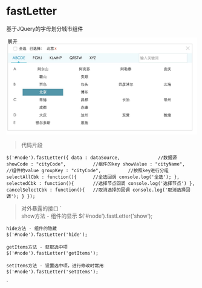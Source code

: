# fastLetter
基于JQuery的字母划分城市组件

![fastLetter](https://github.com/angel8731/fastLetter/blob/master/example/fastLetter.png)

>代码片段

`
$('#node').fastLetter({
    data : dataSource,				//数据源
    showCode : "cityCode",			//组件的key
    showValue : "cityName",			//组件的value
    groupKey : "cityCode",			//按照key进行分组
    selectAllCbk : function(){		//全选回调
        console.log('全选');
    },
    selectedCbk : function(){	    //选择节点回调
        console.log('选择节点')
    },
    cancelSelectCbk : function(){   //取消选择的回调
        console.log('取消选择回调');
    }
});
`
>对外暴露的接口
`	
	show方法 - 组件的显示
	$('#node').fastLetter('show'); 

	hide方法 - 组件的隐藏
	$('#node').fastLetter('hide'); 

	getItems方法 - 获取选中项
	$('#node').fastLetter('getItems'); 

	setItems方法 - 设置选中项，进行修改时常用
	$('#node').fastLetter('setItems');
	
`